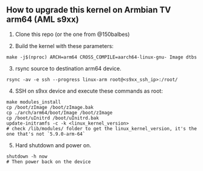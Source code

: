 ## How to upgrade this kernel on Armbian TV arm64 (AML s9xx)

1. Clone this repo (or the one from @150balbes)

2. Build the kernel with these parameters: 
```
make -j$(nproc) ARCH=arm64 CROSS_COMPILE=aarch64-linux-gnu- Image dtbs
```

3. rsync source to destination arm64 device.
```
rsync -av -e ssh --progress linux-arm root@<s9xx_ssh_ip>:/root/
```

4. SSH on s9xx device and execute these commands as root:
```
make modules_install
cp /boot/zImage /boot/zImage.bak
cp ./arch/arm64/boot/Image /boot/zImage
cp /boot/uInitrd /boot/uInitrd.bak
update-initramfs -c -k <linux_kernel_version>
# check /lib/modules/ folder to get the linux_kernel_version, it's the one that's not `5.9.0-arm-64`
```

5. Hard shutdown and power on.
```
shutdown -h now
# Then power back on the device
```
